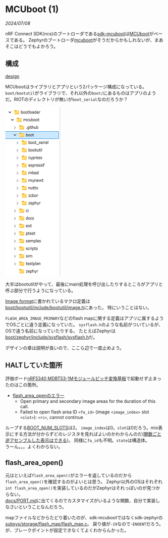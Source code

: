 # MCUboot (1)

<i>2024/07/08</i>

nRF Connect SDK(ncs)のブートローダである[sdk-mcuboot](https://github.com/nrfconnect/sdk-mcuboot)は[MCUboot](https://docs.mcuboot.com/)がベースである。
Zephyrのブートローダ[mcuboot](https://github.com/zephyrproject-rtos/mcuboot)がそうだからかもしれないが、まあそこはどうでもよかろう。

## 構成

[design](https://docs.mcuboot.com/design.html)

MCUbootはライブラリとアプリという2パッケージ構成になっている。  
`boot/bootutil`がライブラリで、それ以外の`boot/`にあるものはアプリのようだ。RIOTのディレクトリが無いが`boot_serial`なのだろうか？

![image](20240708a-1.png)

大半はbootutilがやって、最後にmain処理を呼び出したりするところがアプリと呼ぶ部分で行うようになっている。

[Image format](https://docs.mcuboot.com/design.html#image-format)に書かれているマクロ定義は[boot/bootutil/include/bootutil/image.h](https://github.com/nrfconnect/sdk-mcuboot/blob/v2.1.0-ncs1-branch/boot/bootutil/include/bootutil/image.h)にあった。
特にいうことはない。

`FLASH_AREA_IMAGE_PRIMARY`などのflash mapに関する定義はアプリに属するようでOSごとに違う定義になっていた。
`sysflash.h`のような名前がついているが、OSで違う名前になっていたりする。
たとえばZephyrは[boot/zephyr/include/sysflash/sysflash.h](https://github.com/nrfconnect/sdk-mcuboot/blob/v2.1.0-ncs1-branch/boot/zephyr/include/sysflash/sysflash.h)だ。

デザインの章は説明が長いので、ここら辺で一度止めよう。

## HALTしていた箇所

評価ボード[nRF5340 MDBT53-1Mモジュールピッチ変換基板](https://www.switch-science.com/products/8658)で起動せず止まったのはこの箇所。

* [flash_area_openのエラー](https://github.com/nrfconnect/sdk-mcuboot/blob/v2.1.0-ncs1-branch/boot/bootutil/src/loader.c#L2417-L2421)
  * Open primary and secondary image areas for the duration of this call.
  * Failed to open flash area ID `<fa_id>` (image `<image_index>` slot `<slot>`): `<rc>`, cannot continue

ループする[BOOT_NUM_SLOTS](https://github.com/nrfconnect/sdk-mcuboot/blob/v2.1.0-ncs1-branch/boot/bootutil/src/bootutil_priv.h#L55)は2。
`image_index`は0。`slot`は0だろう。mix表示にする方法が分からずどのレジスタを見ればよいのかわからんのだ([関数ごと逆アセンブルした表示はできる](https://devzone.nordicsemi.com/f/nordic-q-a/99249/disassembly-mixed-view-in-vs-code-with-nrf-connect))。
同様に`fa_id`も不明。`state`は構造体。  
うーん。。。よくわからない。

## flash_area_open()

元はといえば`flash_area_open()`がエラーを返しているのだから`flash_area_open()`を確認するのがよいとは思う。
Zephyr以外のOSはそれぞれ`int flash_area_open()`を実装しているのだがZephyrはそれっぽいのが見つからない。  
[docs/PORT.md](https://github.com/nrfconnect/sdk-mcuboot/blob/v2.1.0-ncs1-branch/docs/PORTING.md#flash-map)に出てくるのでカスタマイズがいるような関数、自分で実装しなさいということなんだろう。

mapファイルなどからたどり着いたのが、sdk-mcubootではなくsdk-zephyrの[subsys/storage/flash_map/flash_map.c](https://github.com/nrfconnect/sdk-zephyr/blob/v2.6.99-ncs1-branch/subsys/storage/flash_map/flash_map.c#L58-L73)。
戻り値が`-19`なので`-ENOENT`だろう。
が、ブレークポイントが設定できなくてよくわからんかった。
